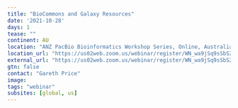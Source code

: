 ```yaml
---
title: "BioCommons and Galaxy Resources"
date: '2021-10-28'
days: 1
tease: ""
continent: AU
location: "ANZ PacBio Bioinformatics Workshop Series, Online, Australia"
location_url: "https://us02web.zoom.us/webinar/register/WN_wa9jSq9sSbS2vZ9uZi0jdg"
external_url: "https://us02web.zoom.us/webinar/register/WN_wa9jSq9sSbS2vZ9uZi0jdg"
gtn: false
contact: "Gareth Price"
image: 
tags: "webinar"
subsites: [global, us]
---
```

